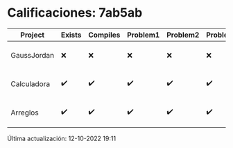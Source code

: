 # Calificaciones: 7ab5ab
|Project|Exists|Compiles|Problem1|Problem2|Problem3|Extra|CommitHash|CommitDate|CheckDate|Comments|DueDate|Grade|
|-|-|-|-|-|-|-|-|-|-|-|-|-|
|GaussJordan|❌|❌|❌|❌|❌|❌|NA|NA|12-10-2022 19:11:44|No se encontró el archivo en PracticasCompuI/GaussJordan/GaussJordan.cpp|12-10-2022 21:00:00|5|
|Calculadora|✔️|✔️|✔️|✔️|✔️|✔️|0819b131d20e85ab0c7e7205b2fb1cc60a249373|27-09-2022 22:41:46|28-09-2022 15:55:43|¡Excelente trabajo!|28-09-2022 21:00:00|10.0|
|Arreglos|✔️|✔️|✔️|✔️|✔️|✔️|2249c28404d6863e51b78ee596b3eefcaeef6d8f|02-10-2022 18:18:45|02-10-2022 19:02:12|¡Excelente trabajo!|05-10-2020 21:00:00|10.0|

Última actualización: 12-10-2022 19:11